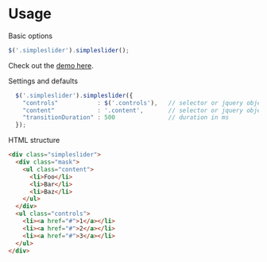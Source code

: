 # Usage

Basic options

```javascript
$('.simpleslider').simpleslider();
```

Check out the [demo here](http://www.polarblau.com/code/jquery/simpleslider).
	
Settings and defaults

```javascript
  $('.simpleslider').simpleslider({
    "controls"           : $('.controls'),   // selector or jquery object
    "content"            : '.content',       // selector or jquery object
    "transitionDuration" : 500               // duration in ms
  });
```
  
HTML structure

```html
<div class="simpleslider">
  <div class="mask">
    <ul class="content">
      <li>Foo</li>
      <li>Bar</li>
      <li>Baz</li>
    </ul>
  </div>
  <ul class="controls">
    <li><a href="#">1</a></li>
    <li><a href="#">2</a></li>
    <li><a href="#">3</a></li>
  </ul>
</div>
```